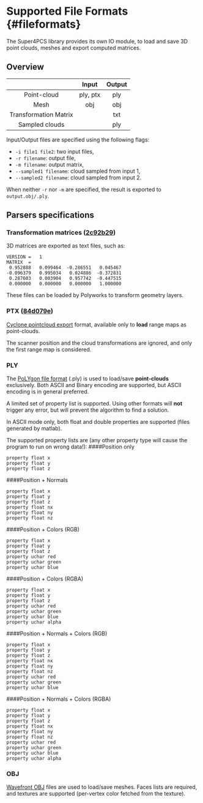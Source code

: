 # Supported File Formats {#fileformats}

The Super4PCS library provides its own IO module, to load and save 3D point clouds, meshes and export computed matrices.

## Overview
|                       |   Input    |  Output   |
|:---------------------:|:----------:|:---------:|
| Point-cloud           | ply, ptx   |  ply      |
| Mesh                  | obj        |  obj      |
| Transformation Matrix |            |  txt      |
| Sampled clouds        |            |  ply      |

Input/Output files are specified using the following flags:
* `-i file1 file2`: two input files,
* `-r filename`: output file,
* `-m filename`: output matrix,
* `--sampled1 filename`: cloud sampled from input 1,
* `--sampled2 filename`: cloud sampled from input 2.

When neither `-r` nor `-m` are specified, the result is exported to `output.obj/.ply`.

## Parsers specifications
### Transformation matrices ([2c92b29](http://github.com/nmellado/Super4PCS/commit/2c92b29d796309de3c01a43406b9054df262b84f))
3D matrices are exported as text files, such as:

    VERSION	=	1
    MATRIX	=
     0.952888   0.099464  -0.286551   0.045467
    -0.096379   0.995034   0.024886  -0.372831
     0.287603   0.003904   0.957742  -0.447515
     0.000000   0.000000   0.000000   1.000000

These files can be loaded by Polyworks to transform geometry layers.


### PTX ([84d079e](http://github.com/nmellado/Super4PCS/commit/84d079e8ec0b2c79c82e167164d103ffb6e40f18))
[Cyclone pointcloud export](http://w3.leica-geosystems.com/kb/?guid=5532D590-114C-43CD-A55F-FE79E5937CB2) format, available only to **load** range maps as point-clouds.

The scanner position and the cloud transformations are ignored, and only the first range map is considered.

### PLY
The [PoLYgon file format](http://en.wikipedia.org/wiki/PLY_%28file_format%29) (.ply) is used to load/save **point-clouds** exclusively. Both ASCII and Binary encoding are supported, but ASCII encoding is in general preferred.

A limited set of property list is supported. Using other formats will **not** trigger any error, but will prevent the algorithm to find a solution.

In ASCII mode only, both float and double properties are supported (files generated by matlab).

The supported property lists are (any other property type will cause the program to run on wrong data!):
####Position only

    property float x
    property float y
    property float z

####Position + Normals

    property float x
    property float y
    property float z
    property float nx
    property float ny
    property float nz

####Position + Colors (RGB)

    property float x
    property float y
    property float z
    property uchar red
    property uchar green
    property uchar blue

####Position + Colors (RGBA)

    property float x
    property float y
    property float z
    property uchar red
    property uchar green
    property uchar blue
    property uchar alpha

####Position + Normals + Colors (RGB)

    property float x
    property float y
    property float z
    property float nx
    property float ny
    property float nz
    property uchar red
    property uchar green
    property uchar blue

####Position + Normals + Colors (RGBA)

    property float x
    property float y
    property float z
    property float nx
    property float ny
    property float nz
    property uchar red
    property uchar green
    property uchar blue
    property uchar alpha

### OBJ
[Wavefront OBJ](http://en.wikipedia.org/wiki/Wavefront_.obj_file) files are used to load/save meshes.
Faces lists are required, and textures are supported (per-vertex color fetched from the texture).

